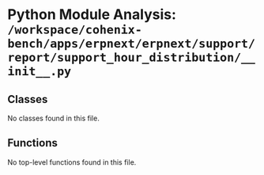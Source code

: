 # Python Module Analysis: `/workspace/cohenix-bench/apps/erpnext/erpnext/support/report/support_hour_distribution/__init__.py`

## Classes

No classes found in this file.


## Functions

No top-level functions found in this file.
